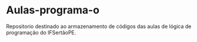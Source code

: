 # Aulas-programa-o

Repositorio destinado ao armazenamento de códigos das aulas de lógica de programação do IFSertãoPE.
